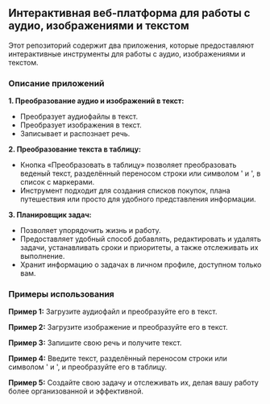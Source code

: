 ## Интерактивная веб-платформа для работы с аудио, изображениями и текстом

Этот репозиторий содержит два приложения, которые предоставляют интерактивные инструменты для работы с аудио, изображениями и текстом. 

### Описание приложений

**1. Преобразование аудио и изображений в текст:**

* Преобразует аудиофайлы в текст.
* Преобразует изображения в текст. 
* Записывает и распознает речь.

**2. Преобразование текста в таблицу:**

* Кнопка «Преобразовать в таблицу» позволяет преобразовать веденый текст, разделённый переносом строки или символом ' и ', в список с маркерами.
* Инструмент подходит для создания списков покупок, плана путешествия или просто для удобного представления информации. 
 
**3. Планировщик задач:**

 * Позволяет упорядочить жизнь и работу. 
 * Предоставляет удобный способ добавлять, редактировать и удалять задачи, устанавливать сроки и приоритеты, а также отслеживать их выполнение. 
* Хранит информацию о задачах в личном профиле, доступном только вам. 

### Примеры использования

**Пример 1:** Загрузите аудиофайл и преобразуйте его в текст.

**Пример 2:** Загрузите изображение и преобразуйте его в текст.

**Пример 3:** Запишите свою речь и получите текст.

**Пример 4:** Введите текст, разделённый переносом строки или символом ' и ', и преобразуйте его в таблицу.

**Пример 5:** Создайте свою задачу и отслеживать их, делая вашу работу более организованной и эффективной.